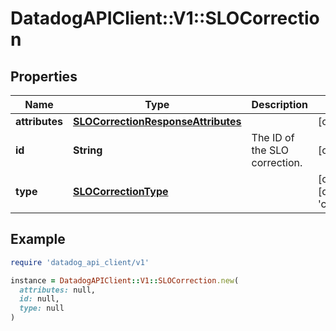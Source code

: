 # DatadogAPIClient::V1::SLOCorrection

## Properties

| Name           | Type                                                                      | Description                   | Notes                                       |
| -------------- | ------------------------------------------------------------------------- | ----------------------------- | ------------------------------------------- |
| **attributes** | [**SLOCorrectionResponseAttributes**](SLOCorrectionResponseAttributes.md) |                               | [optional]                                  |
| **id**         | **String**                                                                | The ID of the SLO correction. | [optional]                                  |
| **type**       | [**SLOCorrectionType**](SLOCorrectionType.md)                             |                               | [optional][default to &#39;correction&#39;] |

## Example

```ruby
require 'datadog_api_client/v1'

instance = DatadogAPIClient::V1::SLOCorrection.new(
  attributes: null,
  id: null,
  type: null
)
```
